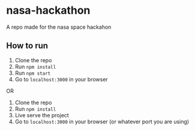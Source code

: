# nasa-hackathon
A repo made for the nasa space hackahon

## How to run
1. Clone the repo
2. Run `npm install`
3. Run `npm start`
4. Go to `localhost:3000` in your browser

OR
1. Clone the repo
2. Run `npm install`
3. Live serve the project
4. Go to `localhost:3000` in your browser (or whatever port you are using)
